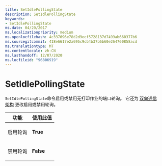 ```yaml
---
title: SetIdlePollingState
description: SetIdlePollingState
keywords:
- SetIdlePollingState
ms.date: 04/20/2017
ms.localizationpriority: medium
ms.openlocfilehash: 4c337696e78d2d9ecf5728137d7499ab660377b6
ms.sourcegitcommit: 418e6617e2a695c9cb4b37b5b60e264760858acd
ms.translationtype: MT
ms.contentlocale: zh-CN
ms.lasthandoff: 12/07/2020
ms.locfileid: "96806919"
---
```

# <a name="setidlepollingstate"></a>SetIdlePollingState


`SetIdlePollingState`命令启用或禁用无打印作业的端口轮询。 它还为 [双向通信架构](bidirectional-communication-schema.md) 更改启用或禁用轮询。

<table>
<colgroup>
<col width="50%" />
<col width="50%" />
</colgroup>
<thead>
<tr class="header">
<th>功能</th>
<th>使用此值</th>
</tr>
</thead>
<tbody>
<tr class="odd">
<td><p>启用轮询</p></td>
<td><p><strong>True</strong></p></td>
</tr>
<tr class="even">
<td><p>禁用轮询</p></td>
<td><p><strong>False</strong></p></td>
</tr>
</tbody>
</table>

 

 

 




